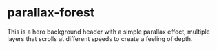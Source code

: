 # parallax-forest
This is a hero background header with a simple parallax effect, multiple layers that scrolls at different speeds to create a feeling of depth.
